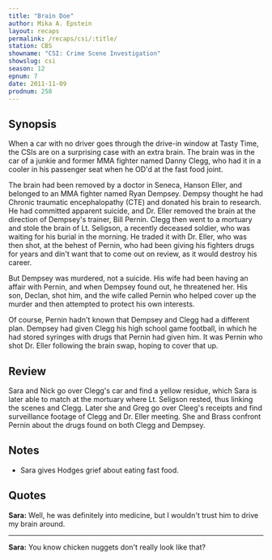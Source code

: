 ```yaml
---
title: "Brain Doe"
author: Mika A. Epstein
layout: recaps
permalink: /recaps/csi/:title/
station: CBS
showname: "CSI: Crime Scene Investigation"
showslug: csi
season: 12
epnum: 7
date: 2011-11-09
prodnum: 258
---
```


## Synopsis

When a car with no driver goes through the drive-in window at Tasty Time, the CSIs are on a surprising case with an extra brain. The brain was in the car of a junkie and former MMA fighter named Danny Clegg, who had it in a cooler in his passenger seat when he OD'd at the fast food joint.

The brain had been removed by a doctor in Seneca, Hanson Eller, and belonged to an MMA fighter named Ryan Dempsey. Dempsy thought he had Chronic traumatic encephalopathy (CTE) and donated his brain to research. He had committed apparent suicide, and Dr. Eller removed the brain at the direction of Dempsey's trainer, Bill Pernin. Clegg then went to a mortuary and stole the brain of Lt. Seligson, a recently deceased soldier, who was waiting for his burial in the morning. He traded it with Dr. Eller, who was then shot, at the behest of Pernin, who had been giving his fighters drugs for years and din't want that to come out on review, as it would destroy his career.

But Dempsey was murdered, not a suicide. His wife had been having an affair with Pernin, and when Dempsey found out, he threatened her. His son, Declan, shot him, and the wife called Pernin who helped cover up the murder and then attempted to protect his own interests.

Of course, Pernin hadn't known that Dempsey and Clegg had a different plan. Dempsey had given Clegg his high school game football, in which he had stored syringes with drugs that Pernin had given him. It was Pernin who shot Dr. Eller following the brain swap, hoping to cover that up.

## Review

Sara and Nick go over Clegg's car and find a yellow residue, which Sara is later able to match at the mortuary where Lt. Seligson rested, thus linking the scenes and Clegg. Later she and Greg go over Cleeg's receipts and find surveillance footage of Clegg and Dr. Eller meeting. She and Brass confront Pernin about the drugs found on both Clegg and Dempsey.

## Notes

* Sara gives Hodges grief about eating fast food.

## Quotes

**Sara:** Well, he was definitely into medicine, but I wouldn't trust him to drive my brain around.

- - -

**Sara:** You know chicken nuggets don't really look like that?
